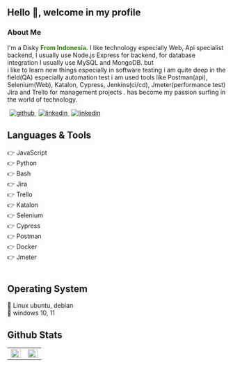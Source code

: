 </br>

## Hello 👋, welcome in my profile

### About Me

I'm a Disky <b style="color: #2B7A0B">From Indonesia.</b> I like technology especially Web, Api specialist backend, I usually use Node.js Express for backend, for database integration I usually use MySQL and MongoDB. but <br> i like to learn new things especially in software testing i am quite deep in the field(QA) especially automation test i am used tools like Postman(api), Selenium(Web), Katalon, Cypress, Jenkins(ci/cd), Jmeter(performance test) Jira and Trello for management projects . has become my passion surfing in the world of technology.
</br>

<a href="https://github.com/diskyap" target="_blank">
<img src=https://img.shields.io/badge/github-%2324292e.svg?&style=for-the-badge&logo=github&logoColor=white alt=github style="margin-bottom: 1px; margin-left: 5px"" />
</a>

<a href="https://linkedin.com/in/disky-adit-prastio-748b23207/" target="_blank">
<img src=https://img.shields.io/badge/linkedin-%231E77B5.svg?&style=for-the-badge&logo=linkedin&logoColor=white alt=linkedin style="margin-bottom: 1px; margin-left: 5px"" />
</a>

<a href="https://discord.com/#1161" target="_blank">
<img src=https://img.shields.io/badge/discord-%231E77B5.svg?&style=for-the-badge&logo=discord&logoColor=white alt=linkedin style="margin-bottom: 1px; margin-left: 5px" />
</a>


</td></tr></table>

<br/>

## Languages & Tools
👉 JavaScript <br>
👉 Python <br>
👉 Bash <br>
👉 Jira <br>
👉 Trello <br>
👉 Katalon <br>
👉 Selenium <br>
👉 Cypress <br>
👉 Postman <br>
👉 Docker <br>
👉 Jmeter <br>
<br/>

## Operating System
🫰 Linux ubuntu, debian <br>
🫰 windows 10, 11 <br>
## Github Stats

<table><tr><td valign="top" width="50%">

<img src="https://github-readme-stats.vercel.app/api?username=diskyap&show_icons=true&count_private=true&hide_border=true" align="left" style="width: 100%" />

</td><td valign="top" width="50%">

<img src="https://github-readme-stats.vercel.app/api/top-langs/?username=diskyap&hide_border=true&layout=compact" align="left" style="width: 100%" />
